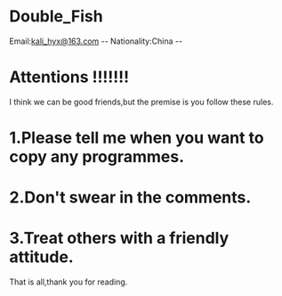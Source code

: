 # Double_Fish
Email:kali_hyx@163.com --
Nationality:China --

# Attentions !!!!!!!
I think we can be good friends,but the premise is you follow these rules.
# 1.Please tell me when you want to copy any programmes.
# 2.Don't swear in the comments.
# 3.Treat others with a friendly attitude.

That is all,thank you for reading.
